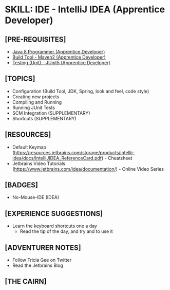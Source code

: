 # SKILL: IDE - IntelliJ IDEA (Apprentice Developer)

## [PRE-REQUISITES]
  * [Java 8 Programmer (Apprentice Developer)](https://github.com/andrewharmellaw/skill-java8-apprentice-dev)
  * [Build Tool - Maven2 (Apprentice Developer)](https://github.com/andrewharmellaw/skill-build-tool-maven2-apprentice-dev)
  * [Testing (Unit) - JUnit5 (Apprentice Developer)](https://github.com/andrewharmellaw/skill-testing-junit5-apprentice-dev)

## [TOPICS]
  * Configuration (Build Tool, JDK, Spring, look and feel, code style)
  * Creating new projects
  * Compiling and Running
  * Running JUnit Tests
  * SCM Integration (SUPPLEMENTARY)
  * Shortcuts (SUPPLEMENTARY)

## [RESOURCES]
  * Default Keymap (https://resources.jetbrains.com/storage/products/intellij-idea/docs/IntelliJIDEA_ReferenceCard.pdf) - Cheatsheet
  * Jetbrains Video Tutorials (https://www.jetbrains.com/idea/documentation/) - Online Video Series

## [BADGES]
  * No-Mouse-IDE (IDEA)

## [EXPERIENCE SUGGESTIONS]
  * Learn the keyboard shortcuts one a day
	* Read the tip of the day, and try and to use it

## [ADVENTURER NOTES]
  * Follow Tricia Gee on Twitter
  * Read the Jetbrains Blog

## [THE CAIRN]
